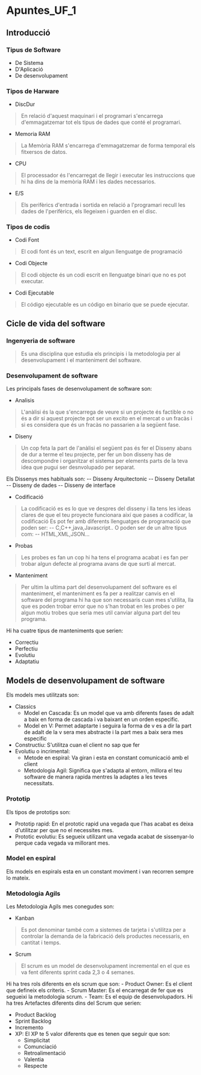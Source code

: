 # Apuntes_UF_1
 ## Introducció 
  ### Tipus de Software 
- De Sistema
- D'Aplicació 
- De desenvolupament
### Tipos de Harware 
- DiscDur
>En relació d'aquest maquinari i el programari s'encarrega d'emmagatzemar tot els tipus de dades que conté el programari.
- Memoria RAM
>La Memòria RAM s'encarrega d'emmagatzemar de forma temporal els fitxersos de datos. 
- CPU
>El processador és l'encarregat de llegir i executar les instruccions que hi ha dins de la memòria RAM i les dades necessarios.
- E/S
>Els perifèrics d'entrada i sortida en relació a l'programari recull les dades de l'perifèrics, els llegeixen i guarden en el disc. 
### Tipos de codis
- Codi Font
>El codi font és un text, escrit en algun llenguatge de programació

- Codi Objecte
>El codi objecte és un codi escrit en llenguatge binari que no es pot executar.
- Codi Ejecutable
>El código ejecutable es un código en binario que se puede ejecutar.   
## Cicle de vida del software
### Ingenyeria de software 
> Es una disciplina que estudia els principis i la metodologia per al desenvolupament i el manteniment del software.
### Desenvolupament de software
Les principals fases de desenvolupament de software son:
- Analisis 
>L'anàlisi és la que s'encarrega de veure si un projecte és factible o no és a dir si aquest projecte pot ser un excito en el mercat o un fracàs i si es considera que és un fracàs no passarien a la següent fase.
- Diseny
>Un cop feta la part de l'anàlisi el següent pas és fer el Disseny abans de dur a terme el teu projecte, per fer un bon disseny has de descompondre i organitzar el sistema per elements parts de la teva idea que pugui ser desnvolupado per
separat. 

Els Dissenys mes habituals son:
-- Disseny Arquitectonic
-- Disseny Detallat 
-- Disseny de dades
-- Disseny de interface 
- Codificació
>La codificació es es lo que ve despres del disseny i lla tens les ideas clares de que el teu proyecte funcionara així que pases a codificar, la codificació Es pot fer amb diferents llenguatges de programació que poden ser:
-- C,C++,java,Javascript..
O poden ser de un altre tipus com: 
-- HTML,XML,JSON...
- Probas
> Les probes es fan un cop hi ha tens el programa acabat i es fan per trobar algun defecte al programa avans de que surti al mercat.
- Manteniment
>Per ultim la ultima part del desenvolupament del software es el manteniment, el manteniment es fa per a realitzar canvis en el software del programa hi ha que son necessaris cuan mes s'utilita, lla que es poden trobar error que no s'han trobat en les probes o per algun motiu trobes que seria mes util canviar alguna part del teu programa.

Hi ha cuatre tipus de manteniments que serien:
* Correctiu
* Perfectiu
* Evolutiu
* Adaptatiu
## Models de desenvolupament de software
Els models mes utilitzats son:
- Classics
  - Model en Cascada: Es un model que va amb diferents fases de adalt a baix en forma de cascada i va baixant en un orden especific.
  - Model en V: Permet adaptarte i seguira la forma de v es a dir la part de adalt de la v sera mes abstracte i la part mes a baix sera mes especific
- Constructiu: S'utilitza cuan el client no sap que fer 
- Evolutiu o incrimental: 
    - Metode en espiral: Va giran i esta en constant comunicació amb el client 
    - Metodologia Agil: Significa que s'adapta al entorn, millora el teu software de manera rapida mentres la adaptes a les teves necessitats.
### Prototip 
Els tipos de prototips son:
- Prototip rapid: En el prototic rapid una vegada que l'has acabat es deixa d'utilitzar per que no el necessites mes.
- Prototic evolutiu: Es segueix utilizant una vegada acabat de sissenyar-lo perque cada vegada va millorant mes.
### Model en espiral 
Els models en espirals esta en un constant moviment i van recorren sempre lo mateix.  
### Metodologia Agils
Les Metodologia Agils mes conegudes son:
- Kanban
>Es pot denominar també com a sistemes de tarjeta i s'utilitza per a controlar la demanda de la fabricació dels productes necessaris, en cantitat i temps. 
- Scrum
>El scrum es un model de desenvolupament incremental en el que es va fent diferents sprint cada 2,3 o 4 semanes. 

Hi ha tres rols diferents en els scrum que son:
    - Product Owner: Es el client que defineix els criteris.
    - Scrum Master: Es el encarregat de fer que es segueixi la metodologia scrum.
    - Team: Es el equip de desenvolupadors.
Hi ha tres Artefactes diferents dins del Scrum que serien:
- Product Backlog 
- Sprint Backlog
- Incremento
- XP: El XP te 5 valor diferents que es tenen que seguir que son:
    - Simplicitat
    - Comunciació
    - Retroalimentació
    - Valentia
    - Respecte
